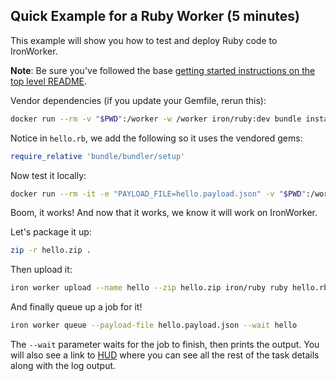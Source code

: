 ## Quick Example for a Ruby Worker (5 minutes)

This example will show you how to test and deploy Ruby code to IronWorker.

**Note**: Be sure you've followed the base [getting started instructions on the top level README](https://github.com/iron-io/dockerworker).

Vendor dependencies (if you update your Gemfile, rerun this):

```sh
docker run --rm -v "$PWD":/worker -w /worker iron/ruby:dev bundle install --standalone --clean
```

Notice in `hello.rb`, we add the following so it uses the vendored gems:

```ruby
require_relative 'bundle/bundler/setup'
```

Now test it locally:

```sh
docker run --rm -it -e "PAYLOAD_FILE=hello.payload.json" -v "$PWD":/worker -w /worker iron/ruby ruby hello.rb
```

Boom, it works! And now that it works, we know it will work on IronWorker.

Let's package it up:

```sh
zip -r hello.zip .
```

Then upload it:

```sh
iron worker upload --name hello --zip hello.zip iron/ruby ruby hello.rb
```

And finally queue up a job for it!

```sh
iron worker queue --payload-file hello.payload.json --wait hello
```

The `--wait` parameter waits for the job to finish, then prints the output.
You will also see a link to [HUD](http://hud.iron.io) where you can see all the rest of the task details along with the log output.

<!--
## Bundling the worker inside a Docker image

Follow the same steps above to run/test your worker. But instead of zipping it up, do the following:

Package it up inside an image and send it off to Docker HUB, see the `Dockerfile` for reference:

```sh
docker build -t treeder/hello.rb:latest .
```

Test your image:

```sh
docker run --rm -it -e "PAYLOAD_FILE=hello.payload.json" treeder/hello.rb
```

Now queue up a job for it!

```sh
iron worker queue --payload-file hello.payload.json --wait treeder/hello.rb
```

The `--wait` parameter waits for the job to finish, then prints the output.
You will also see a link to [HUD](http://hud.iron.io) where you can see all the rest of the task details along with the log output.
-->
